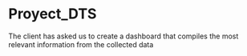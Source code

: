 # Proyect_DTS
The client has asked us to create a dashboard that compiles the most relevant information from the collected data

